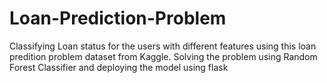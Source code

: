 # Loan-Prediction-Problem

Classifying Loan status for the users with different features using this loan predition problem dataset from Kaggle.
Solving the problem using Random Forest Classifier and deploying the model using flask
